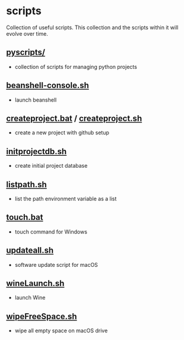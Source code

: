 # scripts

Collection of useful scripts. This collection and the scripts within it will evolve over time.

## [pyscripts/](https://github.com/ronin2k5/scripts/blob/master/pyscripts/)

- collection of scripts for managing python projects

## [beanshell-console.sh](https://github.com/ronin2k5/scripts/blob/master/beanshell-console.sh)

- launch beanshell

## [createproject.bat](https://github.com/ronin2k5/scripts/blob/master/createproject.bat) / [createproject.sh](https://github.com/ronin2k5/scripts/blob/master/createproject.sh)

- create a new project with github setup

## [initprojectdb.sh](https://github.com/ronin2k5/scripts/blob/master/initprojectdb.sh)

- create initial project database

## [listpath.sh](https://github.com/ronin2k5/scripts/blob/master/listpath.sh)

- list the path environment variable as a list

## [touch.bat](https://github.com/ronin2k5/scripts/blob/master/touch.bat)

- touch command for Windows

## [updateall.sh](https://github.com/ronin2k5/scripts/blob/master/updateall.sh)

- software update script for macOS

## [wineLaunch.sh](https://github.com/ronin2k5/scripts/blob/master/wineLaunch.sh)

- launch Wine

## [wipeFreeSpace.sh](https://github.com/ronin2k5/scripts/blob/master/wipeFreeSpace.sh)

- wipe all empty space on macOS drive
